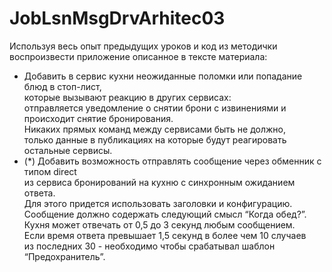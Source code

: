 # JobLsnMsgDrvArhitec03

Используя весь опыт предыдущих уроков и код из методички   
воспроизвести приложение описанное в тексте материала:  
* Добавить в сервис кухни неожиданные поломки или попадание блюд в стоп-лист,   
которые вызывают реакцию в других сервисах:   
отправляется уведомление о снятии брони с извинениями и происходит снятие бронирования.  
Никаких прямых команд между сервисами быть не должно,  
только данные в публикациях на которые будут реагировать остальные сервисы.
* (*) Добавить возможность отправлять сообщение через обменник с типом direct  
из сервиса бронирований на кухню с синхронным ожиданием ответа.  
Для этого придется использовать заголовки и конфигурацию.  
Сообщение должно содержать следующий смысл “Когда обед?”.  
Кухня может отвечать от 0,5 до 3 секунд любым сообщением.  
Если время ответа превышает 1,5 секунд в более чем 10 случаев  
из последних 30 - необходимо чтобы срабатывал шаблон “Предохранитель”.